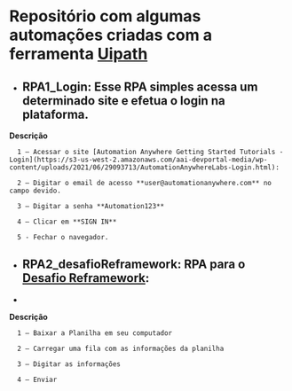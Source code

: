 # Repositório com algumas automações criadas com a ferramenta [Uipath](https://www.uipath.com/)


- ## RPA1_Login: Esse RPA simples acessa um determinado site e efetua o login na plataforma.

**Descrição** 

      1 – Acessar o site [Automation Anywhere Getting Started Tutorials - Login](https://s3-us-west-2.amazonaws.com/aai-devportal-media/wp-content/uploads/2021/06/29093713/AutomationAnywhereLabs-Login.html):

      2 – Digitar o email de acesso **user@automationanywhere.com** no campo devido.

      3 – Digitar a senha **Automation123**

      4 – Clicar em **SIGN IN**
  
      5 - Fechar o navegador. 

- ## RPA2_desafioReframework: RPA para o [Desafio Reframework](https://mestrerpa.com.br/desafio-reframework/):
- 
**Descrição** 

      1 – Baixar a Planilha em seu computador

      2 – Carregar uma fila com as informações da planilha

      3 – Digitar as informações

      4 – Enviar
